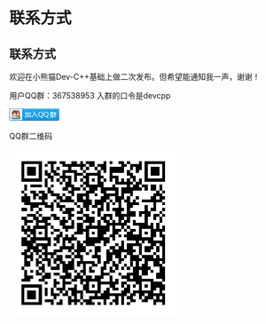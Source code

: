 # 联系方式


## 联系方式

欢迎在小熊猫Dev-C++基础上做二次发布。但希望能通知我一声，谢谢！

用户QQ群：367538953  入群的口令是devcpp

[![group](图片\group.png)](https://qm.qq.com/cgi-bin/qm/qr?k=EV7LTDCN9GWAcAM0_iBRqYh1ikzvQO6K&jump_from=webapi)







QQ群二维码

[![QQ群二维码](图片\QQ群二维码.png)](https://qm.qq.com/cgi-bin/qm/qr?k=EV7LTDCN9GWAcAM0_iBRqYh1ikzvQO6K&jump_from=webapi)




